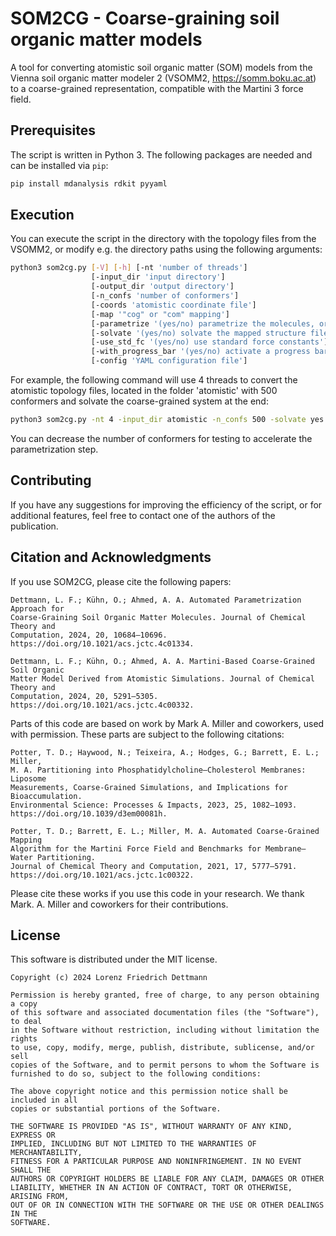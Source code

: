 # SOM2CG - Coarse-graining soil organic matter models

A tool for converting atomistic soil organic matter (SOM) models from the Vienna soil organic matter modeler 2 (VSOMM2, https://somm.boku.ac.at) to a coarse-grained representation, compatible with the Martini 3 force field.

## Prerequisites

The script is written in Python 3. The following packages are needed and can be installed via `pip`:
```bash
pip install mdanalysis rdkit pyyaml
```

## Execution

You can execute the script in the directory with the topology files from the VSOMM2, or modify e.g. the directory paths using the following arguments:
```bash
python3 som2cg.py [-V] [-h] [-nt 'number of threads'] 
                  [-input_dir 'input directory'] 
                  [-output_dir 'output directory'] 
                  [-n_confs 'number of conformers']
                  [-coords 'atomistic coordinate file']  
                  [-map '"cog" or "com" mapping'] 
                  [-parametrize '(yes/no) parametrize the molecules, or only output mapped structure file']
                  [-solvate '(yes/no) solvate the mapped structure file']
                  [-use_std_fc '(yes/no) use standard force constants']
                  [-with_progress_bar '(yes/no) activate a progress bar']
                  [-config 'YAML configuration file']
```
For example, the following command will use 4 threads to convert the atomistic topology files, located in the folder 'atomistic' with 500 conformers and solvate the coarse-grained system at the end:

```bash
python3 som2cg.py -nt 4 -input_dir atomistic -n_confs 500 -solvate yes
```

You can decrease the number of conformers for testing to accelerate the parametrization step.

## Contributing
If you have any suggestions for improving the efficiency of the script, or for additional features, feel free to contact one of the authors of the publication.

## Citation and Acknowledgments
If you use SOM2CG, please cite the following papers:

    Dettmann, L. F.; Kühn, O.; Ahmed, A. A. Automated Parametrization Approach for 
    Coarse-Graining Soil Organic Matter Molecules. Journal of Chemical Theory and 
    Computation, 2024, 20, 10684–10696. https://doi.org/10.1021/acs.jctc.4c01334.

    Dettmann, L. F.; Kühn, O.; Ahmed, A. A. Martini-Based Coarse-Grained Soil Organic 
    Matter Model Derived from Atomistic Simulations. Journal of Chemical Theory and 
    Computation, 2024, 20, 5291–5305. https://doi.org/10.1021/acs.jctc.4c00332.


Parts of this code are based on work by Mark A. Miller and coworkers, used with permission.
These parts are subject to the following citations:

    Potter, T. D.; Haywood, N.; Teixeira, A.; Hodges, G.; Barrett, E. L.; Miller, 
    M. A. Partitioning into Phosphatidylcholine–Cholesterol Membranes: Liposome 
    Measurements, Coarse-Grained Simulations, and Implications for Bioaccumulation. 
    Environmental Science: Processes & Impacts, 2023, 25, 1082–1093. 
    https://doi.org/10.1039/d3em00081h.
    
    Potter, T. D.; Barrett, E. L.; Miller, M. A. Automated Coarse-Grained Mapping 
    Algorithm for the Martini Force Field and Benchmarks for Membrane–Water Partitioning. 
    Journal of Chemical Theory and Computation, 2021, 17, 5777–5791. 
    https://doi.org/10.1021/acs.jctc.1c00322.

Please cite these works if you use this code in your research.
We thank Mark. A. Miller and coworkers for their contributions.

## License
This software is distributed under the MIT license.

    Copyright (c) 2024 Lorenz Friedrich Dettmann
    
    Permission is hereby granted, free of charge, to any person obtaining a copy
    of this software and associated documentation files (the "Software"), to deal
    in the Software without restriction, including without limitation the rights
    to use, copy, modify, merge, publish, distribute, sublicense, and/or sell
    copies of the Software, and to permit persons to whom the Software is
    furnished to do so, subject to the following conditions:
    
    The above copyright notice and this permission notice shall be included in all
    copies or substantial portions of the Software.
    
    THE SOFTWARE IS PROVIDED "AS IS", WITHOUT WARRANTY OF ANY KIND, EXPRESS OR
    IMPLIED, INCLUDING BUT NOT LIMITED TO THE WARRANTIES OF MERCHANTABILITY,
    FITNESS FOR A PARTICULAR PURPOSE AND NONINFRINGEMENT. IN NO EVENT SHALL THE
    AUTHORS OR COPYRIGHT HOLDERS BE LIABLE FOR ANY CLAIM, DAMAGES OR OTHER
    LIABILITY, WHETHER IN AN ACTION OF CONTRACT, TORT OR OTHERWISE, ARISING FROM,
    OUT OF OR IN CONNECTION WITH THE SOFTWARE OR THE USE OR OTHER DEALINGS IN THE
    SOFTWARE.
